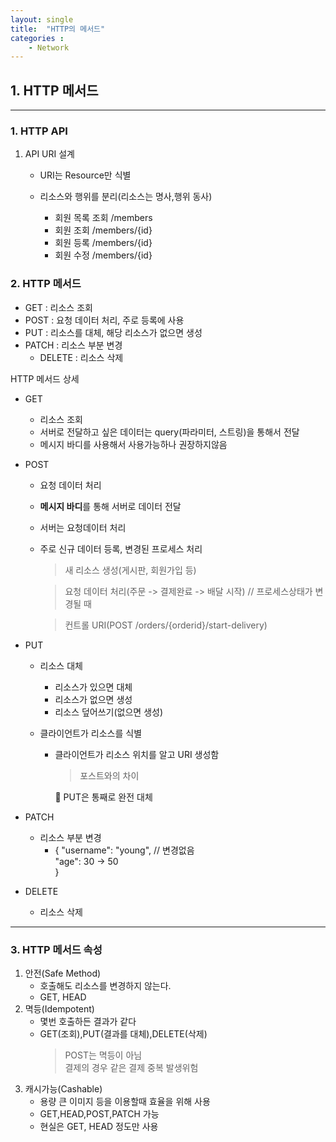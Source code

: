 ```yaml
---
layout: single
title:  "HTTP의 메서드"
categories : 
    - Network
---
```


## 1. HTTP 메서드

--- 

### 1. HTTP API

  1. API URI 설계  
       - URI는 Resource만 식별
       - 리소스와 행위를 분리(리소스는 명사,행위 동사)
  
         - 회원 목록 조회 /members
         - 회원 조회 /members/{id}
         - 회원 등록 /members/{id}
         - 회원 수정 /members/{id}
  
### 2. HTTP 메서드
  - GET : 리소스 조회
  - POST : 요청 데이터 처리, 주로 등록에 사용
  - PUT : 리소스를 대체, 해당 리소스가 없으면 생성
  - PATCH : 리소스 부분 변경
       - DELETE : 리소스 삭제

  HTTP 메서드 상세
   - GET
       - 리소스 조회
       - 서버로 전달하고 싶은 데이터는 query(파라미터, 스트링)을 통해서 전달
       - 메시지 바디를 사용해서 사용가능하나 권장하지않음

   - POST
     - 요청 데이터 처리
     - **메시지 바디**를 통해 서버로 데이터 전달
     - 서버는 요청데이터 처리
     - 주로 신규 데이터 등록, 변경된 프로세스 처리
       > 새 리소스 생성(게시판, 회원가입 등)
       
       > 요청 데이터 처리(주문 -> 결제완료 -> 배달 시작)  // 프로세스상태가 변경될 때

       > 컨트롤 URI(POST /orders/{orderid}/start-delivery)

   - PUT
     - 리소스 대체
       - 리소스가 있으면 대체
       - 리소스가 없으면 생성
       - 리소스 덮어쓰기(없으면 생성)

     - 클라이언트가 리소스를 식별
       - 클라이언트가 리소스 위치를 알고 URI 생성함
         > 포스트와의 차이
         
           📌 PUT은 통째로 완전 대체

   - PATCH
     - 리소스 부분 변경
       - { "username": "young", // 변경없음  
           "age": 30 -> 50    
           }
   - DELETE
     - 리소스 삭제

---

### 3. HTTP 메서드 속성
  1. 안전(Safe Method)
     - 호출해도 리소스를 변경하지 않는다.
     - GET, HEAD
  2. 멱등(Idempotent)
     - 몇번 호출하든 결과가 같다
     - GET(조회),PUT(결과를 대체),DELETE(삭제)
        > POST는 멱등이 아님  
        결제의 경우 같은 결제 중복 발생위험
  3. 캐시가능(Cashable)
     - 용량 큰 이미지 등을 이용할때 효율을 위해 사용
     - GET,HEAD,POST,PATCH 가능
     - 현실은 GET, HEAD 정도만 사용